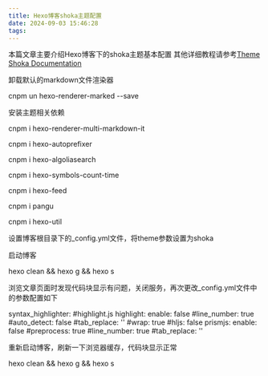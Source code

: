 ```yaml
---
title: Hexo博客shoka主题配置
date: 2024-09-03 15:46:28
tags:
---
```

本篇文章主要介绍Hexo博客下的shoka主题基本配置
其他详细教程请参考[Theme Shoka Documentation](https://shoka.lostyu.me/computer-science/note/theme-shoka-doc/)

卸载默认的markdown文件渲染器

cnpm un hexo-renderer-marked --save

安装主题相关依赖

cnpm i hexo-renderer-multi-markdown-it

cnpm i hexo-autoprefixer

cnpm i hexo-algoliasearch

cnpm i hexo-symbols-count-time

cnpm i hexo-feed

cnpm i pangu

cnpm i hexo-util

设置博客根目录下的_config.yml文件，将theme参数设置为shoka

启动博客

hexo clean && hexo g && hexo s

浏览文章页面时发现代码块显示有问题，关闭服务，再次更改_config.yml文件中的参数配置如下

syntax_highlighter: #highlight.js
highlight:
  enable: false
  #line_number: true
  #auto_detect: false
  #tab_replace: ''
  #wrap: true
  #hljs: false
prismjs:
  enable: false
  #preprocess: true
  #line_number: true
  #tab_replace: ''

重新启动博客，刷新一下浏览器缓存，代码块显示正常

hexo clean && hexo g && hexo s
